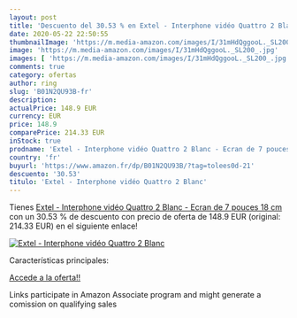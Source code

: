 ```yaml
---
layout: post
title: 'Descuento del 30.53 % en Extel - Interphone vidéo Quattro 2 Blanc'
date: 2020-05-22 22:50:55
thumbnailImage: 'https://m.media-amazon.com/images/I/31mHdQggooL._SL200_.jpg'
image: 'https://m.media-amazon.com/images/I/31mHdQggooL._SL200_.jpg'
images: [ 'https://m.media-amazon.com/images/I/31mHdQggooL._SL200_.jpg' ]
comments: true
category: ofertas
author: ring
slug: 'B01N2QU93B-fr'
description:
actualPrice: 148.9 EUR
currency: EUR
price: 148.9
comparePrice: 214.33 EUR
inStock: true
prodname: 'Extel - Interphone vidéo Quattro 2 Blanc - Ecran de 7 pouces  18 cm '
country: 'fr'
buyurl: 'https://www.amazon.fr/dp/B01N2QU93B/?tag=tolees0d-21'
descuento: '30.53'
titulo: 'Extel - Interphone vidéo Quattro 2 Blanc'
---
```


Tienes [Extel - Interphone vidéo Quattro 2 Blanc - Ecran de 7 pouces  18 cm ](https://www.amazon.fr/dp/B01N2QU93B/?tag=tolees0d-21) con un 30.53 % de descuento con precio de oferta de 148.9 EUR (original: 214.33 EUR) en el siguiente enlace!

[![Extel - Interphone vidéo Quattro 2 Blanc](https://m.media-amazon.com/images/I/31mHdQggooL._SL200_.jpg)](https://www.amazon.fr/dp/B01N2QU93B/?tag=tolees0d-21)

Características principales:


[Accede a la oferta!!](https://www.amazon.fr/dp/B01N2QU93B/?tag=tolees0d-21)

Links participate in Amazon Associate program and might generate a comission on qualifying sales



